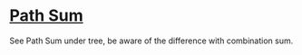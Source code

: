 # [Path Sum](/dfs/path-sum.md)

See Path Sum under tree, be aware of the difference with combination sum.

